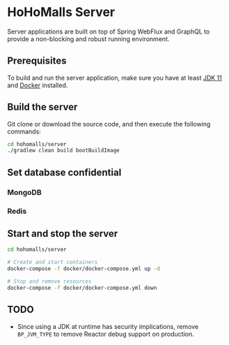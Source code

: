 # HoHoMalls Server

Server applications are built on top of Spring WebFlux and GraphQL to provide a non-blocking and robust running
environment.

## Prerequisites

To build and run the server application, make sure you have at least [JDK 11](http://openjdk.java.net/)
and [Docker](https://www.docker.com/products/docker-desktop) installed.

## Build the server

Git clone or download the source code, and then execute the following commands:

````bash
cd hohomalls/server
./gradlew clean build bootBuildImage
````

## Set database confidential

### MongoDB

### Redis

## Start and stop the server

````bash
cd hohomalls/server

# Create and start containers
docker-compose -f docker/docker-compose.yml up -d

# Stop and remove resources
docker-compose -f docker/docker-compose.yml down
````

## TODO

- Since using a JDK at runtime has security implications, remove `BP_JVM_TYPE` to remove Reactor debug support on
  production.